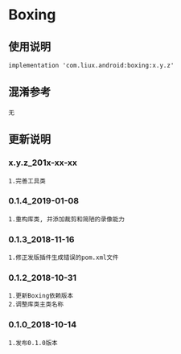 Boxing
===

使用说明
---
```
implementation 'com.liux.android:boxing:x.y.z'
```

混淆参考
---
```
无
```

更新说明
---
### x.y.z_201x-xx-xx
    1.完善工具类

### 0.1.4_2019-01-08
    1.重构库类, 并添加裁剪和简陋的录像能力

### 0.1.3_2018-11-16
    1.修正发版插件生成错误的pom.xml文件

### 0.1.2_2018-10-31
    1.更新Boxing依赖版本
    2.调整库类主类名称

### 0.1.0_2018-10-14
    1.发布0.1.0版本